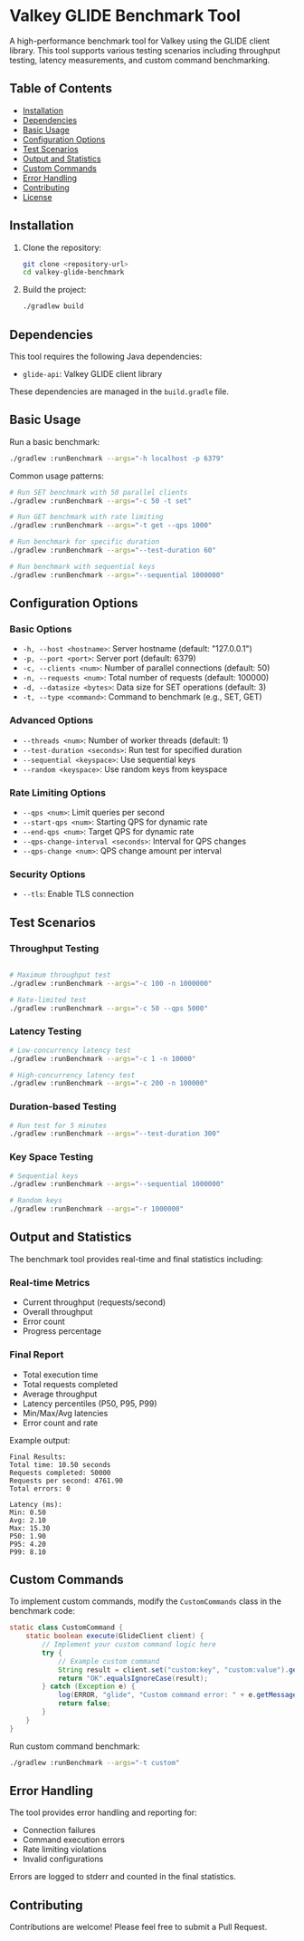 # Valkey GLIDE Benchmark Tool

A high-performance benchmark tool for Valkey using the GLIDE client library. This tool supports various testing scenarios including throughput testing, latency measurements, and custom command benchmarking.

## Table of Contents
- [Installation](#installation)
- [Dependencies](#dependencies)
- [Basic Usage](#basic-usage)
- [Configuration Options](#configuration-options)
- [Test Scenarios](#test-scenarios)
- [Output and Statistics](#output-and-statistics)
- [Custom Commands](#custom-commands)
- [Error Handling](#error-handling)
- [Contributing](#contributing)
- [License](#license)

## Installation

1. Clone the repository:
    ```bash
    git clone <repository-url>
    cd valkey-glide-benchmark
    ```

2. Build the project:
    ```bash
    ./gradlew build
    ```

## Dependencies

This tool requires the following Java dependencies:
- `glide-api`: Valkey GLIDE client library

These dependencies are managed in the `build.gradle` file.

## Basic Usage

Run a basic benchmark:
```bash
./gradlew :runBenchmark --args="-h localhost -p 6379"
```
Common usage patterns:

```bash
# Run SET benchmark with 50 parallel clients
./gradlew :runBenchmark --args="-c 50 -t set"

# Run GET benchmark with rate limiting
./gradlew :runBenchmark --args="-t get --qps 1000"

# Run benchmark for specific duration
./gradlew :runBenchmark --args="--test-duration 60"

# Run benchmark with sequential keys
./gradlew :runBenchmark --args="--sequential 1000000"

```
## Configuration Options

### Basic Options
- `-h, --host <hostname>`: Server hostname (default: "127.0.0.1")
- `-p, --port <port>`: Server port (default: 6379)
- `-c, --clients <num>`: Number of parallel connections (default: 50)
- `-n, --requests <num>`: Total number of requests (default: 100000)
- `-d, --datasize <bytes>`: Data size for SET operations (default: 3)
- `-t, --type <command>`: Command to benchmark (e.g., SET, GET)

### Advanced Options
- `--threads <num>`: Number of worker threads (default: 1)
- `--test-duration <seconds>`: Run test for specified duration
- `--sequential <keyspace>`: Use sequential keys
- `--random <keyspace>`: Use random keys from keyspace

### Rate Limiting Options
- `--qps <num>`: Limit queries per second
- `--start-qps <num>`: Starting QPS for dynamic rate
- `--end-qps <num>`: Target QPS for dynamic rate
- `--qps-change-interval <seconds>`: Interval for QPS changes
- `--qps-change <num>`: QPS change amount per interval

### Security Options
- `--tls`: Enable TLS connection

## Test Scenarios

### Throughput Testing
```bash

# Maximum throughput test
./gradlew :runBenchmark --args="-c 100 -n 1000000"

# Rate-limited test
./gradlew :runBenchmark --args="-c 50 --qps 5000"
```

### Latency Testing
```bash
# Low-concurrency latency test
./gradlew :runBenchmark --args="-c 1 -n 10000"

# High-concurrency latency test
./gradlew :runBenchmark --args="-c 200 -n 100000"
```

### Duration-based Testing
```bash
# Run test for 5 minutes
./gradlew :runBenchmark --args="--test-duration 300"
```

### Key Space Testing
```bash
# Sequential keys
./gradlew :runBenchmark --args="--sequential 1000000"

# Random keys
./gradlew :runBenchmark --args="-r 1000000"
```

## Output and Statistics
The benchmark tool provides real-time and final statistics including:

### Real-time Metrics
- Current throughput (requests/second)
- Overall throughput
- Error count
- Progress percentage

### Final Report
- Total execution time
- Total requests completed
- Average throughput
- Latency percentiles (P50, P95, P99)
- Min/Max/Avg latencies
- Error count and rate

Example output:

```plaintext
Final Results:
Total time: 10.50 seconds
Requests completed: 50000
Requests per second: 4761.90
Total errors: 0

Latency (ms):
Min: 0.50
Avg: 2.10
Max: 15.30
P50: 1.90
P95: 4.20
P99: 8.10
```

## Custom Commands
To implement custom commands, modify the `CustomCommands` class in the benchmark code:
```java
static class CustomCommand {
    static boolean execute(GlideClient client) {
        // Implement your custom command logic here
        try {
            // Example custom command
            String result = client.set("custom:key", "custom:value").get();
            return "OK".equalsIgnoreCase(result);
        } catch (Exception e) {
            log(ERROR, "glide", "Custom command error: " + e.getMessage());
            return false;
        }
    }
}
```

Run custom command benchmark:

```bash
./gradlew :runBenchmark --args="-t custom"
```

## Error Handling
The tool provides error handling and reporting for:

- Connection failures
- Command execution errors
- Rate limiting violations
- Invalid configurations

Errors are logged to stderr and counted in the final statistics.

## Contributing
Contributions are welcome! Please feel free to submit a Pull Request.